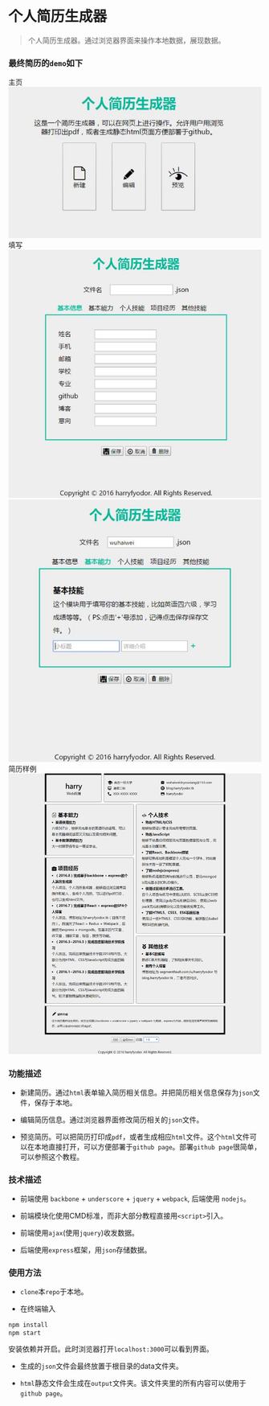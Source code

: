 # 个人简历生成器

> 个人简历生成器。通过浏览器界面来操作本地数据，展现数据。

### 最终简历的`demo`如下
主页
![home](./pictures/home.jpg)
填写
![form](./pictures/form.jpg)
![form](./pictures/form2.jpg)
简历样例
![resume](./pictures/resume.png)

### 功能描述

* 新建简历。通过`html`表单输入简历相关信息。并把简历相关信息保存为`json`文件，保存于本地。

* 编辑简历信息。通过浏览器界面修改简历相关的`json`文件。

* 预览简历。可以把简历打印成`pdf`，或者生成相应`html`文件。这个`html`文件可以在本地直接打开，可以方便部署于`github page`。部署`github page`很简单，可以参照这个教程。

### 技术描述

* 前端使用 `backbone` + `underscore` + `jquery` + `webpack`, 后端使用 `nodejs`。

* 前端模块化使用CMD标准，而非大部分教程直接用`<script>`引入。

* 前端使用`ajax`(使用`jquery`)收发数据。

* 后端使用`express`框架，用`json`存储数据。

### 使用方法

* `clone`本`repo`于本地。

* 在终端输入
```
npm install
npm start
```
安装依赖并开启。此时浏览器打开`localhost:3000`可以看到界面。
  
* 生成的`json`文件会最终放置于根目录的data文件夹。

* `html`静态文件会生成在`output`文件夹。该文件夹里的所有内容可以使用于`github page`。


